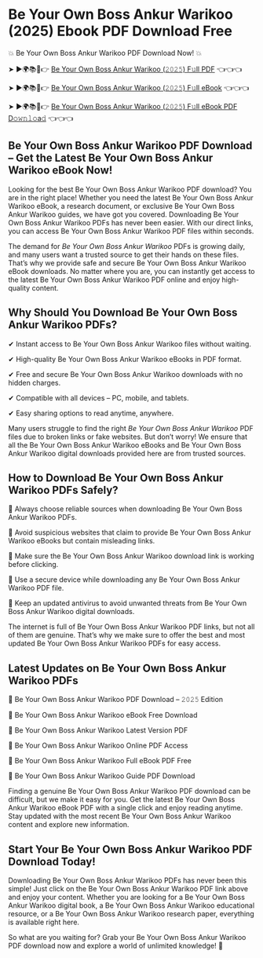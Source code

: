 # Be Your Own Boss Ankur Warikoo (2025) Ebook PDF Download Free

💥 Be Your Own Boss Ankur Warikoo PDF Download Now! 💥

➤ ►🌍📚📱👉 [Be Your Own Boss Ankur Warikoo (𝟸𝟶𝟸𝟻) F𝚞ll PDF](https://getpdf.xyz/be-your-own-boss-ankur-warikoo) 👈👈👈


➤ ►🌍📚📱👉 [Be Your Own Boss Ankur Warikoo (𝟸𝟶𝟸𝟻) F𝚞ll eBook](https://getpdf.xyz/be-your-own-boss-ankur-warikoo) 👈👈👈


➤ ►🌍📚📱👉 [Be Your Own Boss Ankur Warikoo (𝟸𝟶𝟸𝟻) F𝚞ll eBook PDF D𝚘𝚠𝚗𝚕𝚘a𝚍](https://getpdf.xyz/be-your-own-boss-ankur-warikoo) 👈👈👈


## Be Your Own Boss Ankur Warikoo PDF Download – Get the Latest Be Your Own Boss Ankur Warikoo eBook Now!

Looking for the best Be Your Own Boss Ankur Warikoo PDF download? You are in the right place! Whether you need the latest Be Your Own Boss Ankur Warikoo eBook, a research document, or exclusive Be Your Own Boss Ankur Warikoo guides, we have got you covered. Downloading Be Your Own Boss Ankur Warikoo PDFs has never been easier. With our direct links, you can access Be Your Own Boss Ankur Warikoo PDF files within seconds.

The demand for *Be Your Own Boss Ankur Warikoo* PDFs is growing daily, and many users want a trusted source to get their hands on these files. That’s why we provide safe and secure Be Your Own Boss Ankur Warikoo eBook downloads. No matter where you are, you can instantly get access to the latest Be Your Own Boss Ankur Warikoo PDF online and enjoy high-quality content.

## Why Should You Download Be Your Own Boss Ankur Warikoo PDFs?

✔ Instant access to Be Your Own Boss Ankur Warikoo files without waiting.

✔ High-quality Be Your Own Boss Ankur Warikoo eBooks in PDF format.

✔ Free and secure Be Your Own Boss Ankur Warikoo downloads with no hidden charges.

✔ Compatible with all devices – PC, mobile, and tablets.

✔ Easy sharing options to read anytime, anywhere.

Many users struggle to find the right *Be Your Own Boss Ankur Warikoo* PDF files due to broken links or fake websites. But don’t worry! We ensure that all the Be Your Own Boss Ankur Warikoo eBooks and Be Your Own Boss Ankur Warikoo digital downloads provided here are from trusted sources.

## How to Download Be Your Own Boss Ankur Warikoo PDFs Safely?

📌 Always choose reliable sources when downloading Be Your Own Boss Ankur Warikoo PDFs.

📌 Avoid suspicious websites that claim to provide Be Your Own Boss Ankur Warikoo eBooks but contain misleading links.

📌 Make sure the Be Your Own Boss Ankur Warikoo download link is working before clicking.

📌 Use a secure device while downloading any Be Your Own Boss Ankur Warikoo PDF file.

📌 Keep an updated antivirus to avoid unwanted threats from Be Your Own Boss Ankur Warikoo digital downloads.

The internet is full of Be Your Own Boss Ankur Warikoo PDF links, but not all of them are genuine. That’s why we make sure to offer the best and most updated Be Your Own Boss Ankur Warikoo PDFs for easy access.

## Latest Updates on Be Your Own Boss Ankur Warikoo PDFs

🔹 Be Your Own Boss Ankur Warikoo PDF Download – 𝟸𝟶𝟸𝟻 Edition

🔹 Be Your Own Boss Ankur Warikoo eBook Free Download

🔹 Be Your Own Boss Ankur Warikoo Latest Version PDF

🔹 Be Your Own Boss Ankur Warikoo Online PDF Access

🔹 Be Your Own Boss Ankur Warikoo Full eBook PDF Free

🔹 Be Your Own Boss Ankur Warikoo Guide PDF Download

Finding a genuine Be Your Own Boss Ankur Warikoo PDF download can be difficult, but we make it easy for you. Get the latest Be Your Own Boss Ankur Warikoo eBook PDF with a single click and enjoy reading anytime. Stay updated with the most recent Be Your Own Boss Ankur Warikoo content and explore new information.

## Start Your Be Your Own Boss Ankur Warikoo PDF Download Today!

Downloading Be Your Own Boss Ankur Warikoo PDFs has never been this simple! Just click on the Be Your Own Boss Ankur Warikoo PDF link above and enjoy your content. Whether you are looking for a Be Your Own Boss Ankur Warikoo digital book, a Be Your Own Boss Ankur Warikoo educational resource, or a Be Your Own Boss Ankur Warikoo research paper, everything is available right here.

So what are you waiting for? Grab your Be Your Own Boss Ankur Warikoo PDF download now and explore a world of unlimited knowledge! 🚀